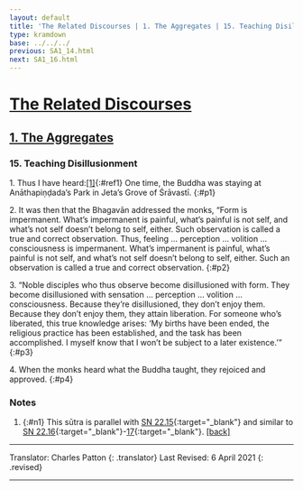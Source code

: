 ```yaml
---
layout: default
title: 'The Related Discourses | 1. The Aggregates | 15. Teaching Disillusionment'
type: kramdown
base: ../../../
previous: SA1_14.html
next: SA1_16.html
---
```


# [The Related Discourses](../index.html)
## [1. The Aggregates](index.html)
### 15. Teaching Disillusionment

1\. Thus I have heard:[\[1\]](#n1){:#ref1} One time, the Buddha was staying at Anāthapiṇḍada’s Park in Jeta’s Grove of Śrāvastī.
{:#p1}

2\. It was then that the Bhagavān addressed the monks, “Form is impermanent. What’s impermanent is painful, what’s painful is not self, and what’s not self doesn’t belong to self, either. Such observation is called a true and correct observation. Thus, feeling … perception … volition … consciousness is impermanent. What’s impermanent is painful, what’s painful is not self, and what’s not self doesn’t belong to self, either. Such an observation is called a true and correct observation.
{:#p2}

3\. “Noble disciples who thus observe become disillusioned with form. They become disillusioned with sensation … perception … volition … consciousness. Because they’re disillusioned, they don’t enjoy them. Because they don’t enjoy them, they attain liberation. For someone who’s liberated, this true knowledge arises: ‘My births have been ended, the religious practice has been established, and the task has been accomplished. I myself know that I won’t be subject to a later existence.’”
{:#p3}

4\. When the monks heard what the Buddha taught, they rejoiced and approved.
{:#p4}

### Notes
1. {:#n1} This sūtra is parallel with [SN 22.15](https://suttacentral.net/sn22.15){:target="_blank"} and similar to [SN 22.16](https://suttacentral.net/sn22.16){:target="_blank"}-[17](https://suttacentral.net/sn22.17){:target="_blank"}. [\[back\]](#ref1)

---

Translator: Charles Patton
{: .translator}
Last Revised: 6 April 2021
{: .revised}

---